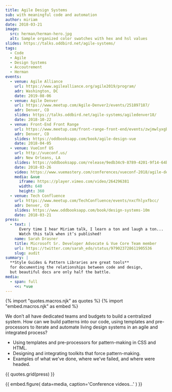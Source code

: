 ```yaml
---
title: Agile Design Systems
sub: with meaningful code and automation
author: miriam
date: 2018-03-21
image:
  src: herman/herman-hero.jpg
  alt: Sample organized color swatches with hex and hsl values
slides: https://talks.oddbird.net/agile-systems/
tags:
  - Code
  - Agile
  - Design Systems
  - Accoutrement
  - Herman
events:
  - venue: Agile Alliance
    url: https://www.agilealliance.org/agile2019/program/
    adr: Washington, DC
    date: 2019-08-06
  - venue: Agile Denver
    url: https://www.meetup.com/Agile-Denver2/events/251897187/
    adr: Denver, CO
    slides: https://talks.oddbird.net/agile-systems/agiledenver18/
    date: 2018-10-22
  - venue: Front-End Front Range
    url: https://www.meetup.com/front-range-front-end/events/zwjmwlyxgbhb/
    adr: Denver, CO
    slides: https://oddbooksapp.com/book/agile-design-vue
    date: 2018-04-05
  - venue: VueConf US
    url: http://vueconf.us/
    adr: New Orleans, LA
    slides: https://oddbooksapp.com/release/9edb34c9-8789-4201-9f14-64bf5ab11b0a
    date: 2018-03-26
    video: https://www.vuemastery.com/conferences/vueconf-2018/agile-design-systems-in-vue-miriam-suzanne/
    media: &vue
      iframe: https://player.vimeo.com/video/264296381
      width: 640
      height: 360
  - venue: Tech Confluence
    url: https://www.meetup.com/TechConfluence/events/nxcfhlyxfbcc/
    adr: Denver, CO
    slides: https://www.oddbooksapp.com/book/design-systems-10m
    date: 2018-03-21
press:
  - text: |
      Every time I hear Miriam talk, I learn a ton and laugh a ton...
      Watch this talk when it’s published!
    name: Sarah Drasner
    title: Microsoft Sr. Developer Advocate & Vue Core Team member
    url: https://twitter.com/sarah_edo/status/979023728611905536
    slug: audit
summary: |
  **Style Guides & Pattern Libraries are great tools**
  for documenting the relationships between code and design,
  but beautiful docs are only half the battle.
media:
  - span: full
    <<: *vue
---
```


{% import "quotes.macros.njk" as quotes %}
{% import "embed.macros.njk" as embed %}

We don’t all have dedicated teams and budgets
to build a centralized system.
How can we build patterns into our code,
using templates and pre-processors to iterate and automate
living design systems in an agile and integrated process?

- Using templates and pre-processors for pattern-making in CSS and HTML.
- Designing and integrating toolkits that force pattern-making.
- Examples of what we’ve done, where we’ve failed, and where were headed.

{{ quotes.grid(press) }}

{{ embed.figure(
  data=media,
  caption='Conference videos...'
) }}
